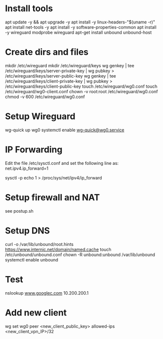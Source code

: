 # Install tools

apt update -y && apt upgrade -y
apt install -y linux-headers-"$(uname -r)"
apt install net-tools -y
apt install -y software-properties-common
apt install -y wireguard
modprobe wireguard
apt-get install unbound unbound-host

# Create dirs and files

mkdir /etc/wireguard
mkdir /etc/wireguard/keys
wg genkey | tee /etc/wireguard/keys/server-private-key | wg pubkey > /etc/wireguard/keys/server-public-key
wg genkey | tee /etc/wireguard/keys/client-private-key | wg pubkey > /etc/wireguard/keys/client-public-key
touch /etc/wireguard/wg0.conf
touch /etc/wireguard/wg0-client.conf
chown -v root:root /etc/wireguard/wg0.conf
chmod -v 600 /etc/wireguard/wg0.conf

# Setup Wireguard
wg-quick up wg0
systemctl enable wg-quick@wg0.service

# IP Forwarding

Edit the file /etc/sysctl.conf and set the following line as:
net.ipv4.ip_forward=1

sysctl -p
echo 1 > /proc/sys/net/ipv4/ip_forward

# Setup firewall and NAT

see postup.sh

# Setup DNS

curl -o /var/lib/unbound/root.hints https://www.internic.net/domain/named.cache
touch /etc/unbound/unbound.conf
chown -R unbound:unbound /var/lib/unbound
systemctl enable unbound

# Test

nslookup www.googlec.com 10.200.200.1

# Add new client

wg set wg0 peer <new_client_public_key> allowed-ips <new_client_vpn_IP>/32
